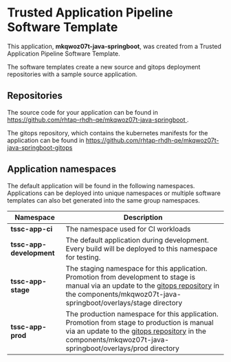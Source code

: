 # Trusted Application Pipeline Software Template

This application, **mkqwoz07t-java-springboot**, was created from a Trusted Application Pipeline Software Template.

The software templates create a new source and gitops deployment repositories with a sample source application. 

## Repositories

The source code for your application can be found in [https://github.com/rhtap-rhdh-qe/mkqwoz07t-java-springboot ](https://github.com/rhtap-rhdh-qe/mkqwoz07t-java-springboot ).
 
The gitops repository, which contains the kubernetes manifests for the application can be found in 
[https://github.com/rhtap-rhdh-qe/mkqwoz07t-java-springboot-gitops ](https://github.com/rhtap-rhdh-qe/mkqwoz07t-java-springboot-gitops ) 

## Application namespaces 

The default application will be found in the following namespaces. Applications can be deployed into unique namespaces or multiple software templates can also bet generated into the same group namespaces.  

|  Namespace   |  Description   |  
| -------- | -------- |
| **tssc-app-ci** | The namespace used for CI workloads |
| **tssc-app-development** | The default application during development. Every build will be deployed to this namespace for testing. |
| **tssc-app-stage** | The staging namespace for this application. Promotion from development to stage is manual via an update to the [gitops repository](https://github.com/rhtap-rhdh-qe/mkqwoz07t-java-springboot-gitops ) in the components/mkqwoz07t-java-springboot/overlays/stage directory |
| **tssc-app-prod** | The production namespace for this application. Promotion from stage to production is manual via an update to the [gitops repository](https://github.com/rhtap-rhdh-qe/mkqwoz07t-java-springboot-gitops ) in the components/mkqwoz07t-java-springboot/overlays/prod directory |